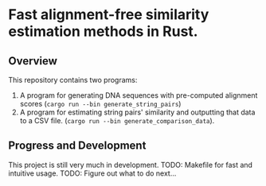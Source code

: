 # Fast alignment-free similarity estimation methods in Rust.

## Overview
This repository contains two programs:
1. A program for generating DNA sequences with pre-computed alignment scores (`cargo run --bin generate_string_pairs`)
2. A program for estimating string pairs' similarity and outputting that data to a CSV file. (`cargo run --bin generate_comparison_data`).

## Progress and Development
This project is still very much in development. 
TODO: Makefile for fast and intuitive usage. 
TODO: Figure out what to do next...
